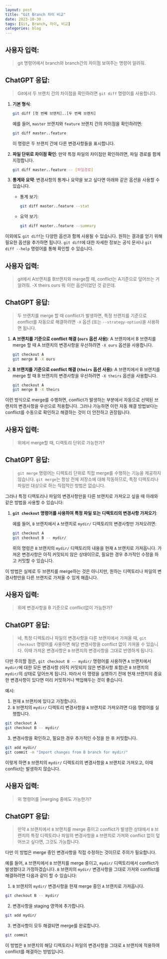 ```yaml
---
layout: post
title: "Git Branch 차이 비교"
date: 2023-10-30
tags: [Git, Branch, 차이, 비교]
categories: blog
---
```


## 사용자 입력:
> git 명령어에서 branch와 branch간의  차이점 보여주는 명령어 알려줘.

## ChatGPT 응답:
> Git에서 두 브랜치 간의 차이점을 확인하려면 `git diff` 명령어를 사용합니다.

1. **기본 형식**: 
    ```bash
    git diff [첫 번째 브랜치]..[두 번째 브랜치]
    ```

    예를 들어, `master` 브랜치와 `feature` 브랜치 간의 차이점을 확인하려면:

    ```bash
    git diff master..feature
    ```

    이 명령은 두 브랜치 간에 다른 변경사항들을 표시합니다.

2. **파일 단위로 차이점 확인**: 
    만약 특정 파일의 차이점만 확인하려면, 파일 경로를 함께 지정합니다.

    ```bash
    git diff master..feature -- [파일경로]
    ```

3. **통계와 요약**: 
    변경사항의 통계나 요약을 보고 싶다면 아래와 같은 옵션을 사용할 수 있습니다.

    - 통계 보기:
      ```bash
      git diff master..feature --stat
      ```

    - 요약 보기:
      ```bash
      git diff master..feature --summary
      ```

이외에도 `git diff`는 다양한 옵션과 함께 사용될 수 있습니다. 원하는 결과를 얻기 위해 필요한 옵션을 추가하면 됩니다. `git diff`에 대한 자세한 정보는 공식 문서나 `git diff --help` 명령어를 통해 확인할 수 있습니다.

## 사용자 입력:
> git에서 A브랜치를 B브랜치와 merge할 때, conflict는 A기준으로 덮어쓰는 거 알려줘. -X theirs ours 뭐 이런 옵션이었던 것 같은데.

## ChatGPT 응답:
> 두 브랜치를 merge 할 때 conflict가 발생하면, 특정 브랜치를 기준으로 conflict를 자동으로 해결하려면 `-X` 옵션 (또는 `--strategy-option`)을 사용하면 됩니다. 

1. **A 브랜치를 기준으로 conflict 해결 (`ours` 옵션 사용)**:
    A 브랜치에서 B 브랜치를 merge 할 때 A 브랜치의 변경사항을 우선하려면 `-X ours` 옵션을 사용합니다.
    ```bash
    git checkout A
    git merge B -X ours
    ```

2. **B 브랜치를 기준으로 conflict 해결 (`theirs` 옵션 사용)**:
    A 브랜치에서 B 브랜치를 merge 할 때 B 브랜치의 변경사항을 우선하려면 `-X theirs` 옵션을 사용합니다.
    ```bash
    git checkout A
    git merge B -X theirs
    ```

이런 방식으로 merge를 수행하면, conflict가 발생하는 부분에서 자동으로 선택된 브랜치의 변경사항을 우선으로 적용합니다. 그러나 가능하면 이런 자동 해결 방법보다는 conflict를 수동으로 확인하고 해결하는 것이 더 안전하고 권장됩니다.

## 사용자 입력:
> 위에서 merge할 때, 디렉토리 단위로 가능한가?

## ChatGPT 응답:
> `git merge` 명령어는 디렉토리 단위로 직접 merge를 수행하는 기능을 제공하지 않습니다. `git merge`는 항상 전체 저장소에 대해 작동하므로, 특정 디렉토리나 파일만 대상으로 하는 직접적인 방법은 없습니다.

그러나 특정 디렉토리나 파일의 변경사항만을 다른 브랜치로 가져오고 싶을 때 아래와 같은 방법을 사용할 수 있습니다:

1. **`git checkout` 명령어를 사용하여 특정 파일 또는 디렉토리의 변경사항 가져오기**:

    예를 들어, `B` 브랜치에서 `A` 브랜치로 `mydir/` 디렉토리의 변경사항만 가져오려면:

    ```bash
    git checkout A
    git checkout B -- mydir/
    ```

    위의 명령은 `B` 브랜치의 `mydir/` 디렉토리의 내용을 현재 `A` 브랜치로 가져옵니다. 가져온 변경사항은 아직 커밋되지 않은 상태이므로, 필요한 경우 추가적인 수정을 하고 커밋할 수 있습니다.

이 방법은 실제로 두 브랜치를 merge하는 것은 아니지만, 원하는 디렉토리나 파일의 변경사항만을 다른 브랜치로 가져올 수 있게 해줍니다.

## 사용자 입력:
> 위에 변경사항을 B 기준으로 conflict없이 가능한가?

## ChatGPT 응답:
> 네, 특정 디렉토리나 파일의 변경사항을 다른 브랜치에서 가져올 때, `git checkout` 명령어를 사용하면 해당 변경사항을 conflict 없이 가져올 수 있습니다. 이때 가져온 변경사항은 `B` 브랜치의 변경사항을 그대로 반영하게 됩니다.

다만 주의할 점은, `git checkout B -- mydir/` 명령어를 사용하면 `A` 브랜치에서 `mydir/`에 대한 모든 변경사항 (아직 커밋되지 않은 변경사항 포함)은 `B` 브랜치의 `mydir/`의 상태로 덮어쓰게 됩니다. 따라서 이 명령을 실행하기 전에 현재 브랜치의 중요한 변경사항이 있다면 미리 커밋하거나 백업해두는 것이 좋습니다.

예시:

1. 현재 `A` 브랜치에 있다고 가정합니다.
2. `B` 브랜치의 `mydir/` 디렉토리 변경사항을 `A` 브랜치로 가져오려면 다음 명령어를 실행합니다.

```bash
git checkout A
git checkout B -- mydir/
```

3. 변경사항을 확인하고, 필요한 경우 추가적인 수정을 한 후 커밋합니다.

```bash
git add mydir/
git commit -m "Import changes from B branch for mydir/"
```

이렇게 하면 `B` 브랜치의 `mydir/` 디렉토리의 변경사항을 `A` 브랜치로 가져오고, 이때 conflict는 발생하지 않습니다.

## 사용자 입력:
> 위 명령어를  |merging 중에도 가능한가?

## ChatGPT 응답:
> 만약 `A` 브랜치에서 `B` 브랜치를 merge 중이고 conflict가 발생한 상태에서 `B` 브랜치의 특정 디렉토리나 파일의 변경사항을 `A` 브랜치로 가져와 conflict 없이 덮어쓰고 싶다면, 그것도 가능합니다.

다만 이 방법은 merge 중인 변경사항을 직접 수정하는 것이므로 주의가 필요합니다. 

예를 들어, `A` 브랜치에서 `B` 브랜치를 merge 중이고, `mydir/` 디렉토리에서 conflict가 발생했다고 가정하겠습니다. `B` 브랜치의 `mydir/` 변경사항을 그대로 가져와 conflict를 해결하려면 다음과 같이 할 수 있습니다:

1. `B` 브랜치의 `mydir/` 변경사항을 현재 merge 중인 `A` 브랜치로 가져옵니다.

```bash
git checkout B -- mydir/
```

2. 변경사항을 staging 영역에 추가합니다.

```bash
git add mydir/
```

3. 변경사항이 모두 해결되면 merge를 완료합니다.

```bash
git commit
```

이 방법은 `B` 브랜치의 해당 디렉토리나 파일의 변경사항을 그대로 `A` 브랜치에 적용하여 conflict를 해결하는 방법입니다.

